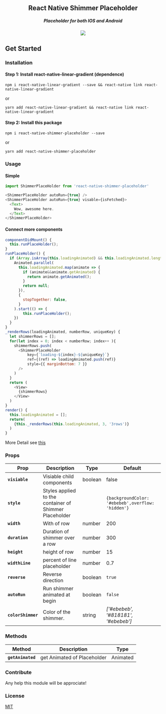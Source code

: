 <h2 align="center">
  React Native Shimmer Placeholder
</h2>
<h5 align="center">
Placeholder for both IOS and Android
</h5>
<p align="center">
<img src="https://github.com/tomzaku/react-native-shimmer-placeholder/blob/master/example.gif?raw=true">
</p>

## Get Started

### Installation
#### Step 1: Install react-native-linear-gradient (dependence)

`npm i react-native-linear-gradient --save && react-native link react-native-linear-gradient`

or

`yarn add react-native-linear-gradient && react-native link react-native-linear-gradient`

#### Step 2: Install this package

`npm i react-native-shimmer-placeholder --save`

or

`yarn add react-native-shimmer-placeholder`

### Usage

#### Simple
``` js
import ShimmerPlaceHolder from 'react-native-shimmer-placeholder'

<ShimmerPlaceHolder autoRun={true} />
<ShimmerPlaceHolder autoRun={true} visable={isFetched}>
  <Text>
    Wow, awesome here.
  </Text>
</ShimmerPlaceHolder>

```

#### Connect more components

``` js
componentDidMount() {
  this.runPlaceHolder();
}
runPlaceHolder() {
  if (Array.isArray(this.loadingAnimated) && this.loadingAnimated.length > 0) {
    Animated.parallel(
      this.loadingAnimated.map(animate => {
        if (animate&&animate.getAnimated) {
          return animate.getAnimated();
        }
        return null;
      }),
      {
        stopTogether: false,
      }
    ).start(() => {
        this.runPlaceHolder();
    })
  }
}
_renderRows(loadingAnimated, numberRow, uniqueKey) {
  let shimmerRows = [];
  for(let index = 0; index < numberRow; index++ ){
    shimmerRows.push(
      <ShimmerPlaceHolder
          key={`loading-${index}-${uniqueKey}`}
          ref={(ref) => loadingAnimated.push(ref)}
          style={{ marginBottom: 7 }}
      />
    )
  }
  return (
    <View>
      {shimmerRows}
    </View>
  )
}
render() {
  this.loadingAnimated = [];
  return(
    {this._renderRows(this.loadingAnimated, 3, '3rows')}
  )
}
```

More Detail see [this](https://github.com/tomzaku/react-native-shimmer-placeholder/blob/master/example/shimmer.js)

### Props

| Prop | Description | Type | Default |
|---|---|---| ---|
|**`visiable`**| Visiable child components | boolean |false|
|**`style`**|Styles applied to the container of Shimmer Placeholder| |`{backgroundColor: '#ebebeb',overflow: 'hidden'}`|
|**`width`**|With of row| number |200|
|**`duration`**|Duration of shimmer over a row| number |300|
|**`height`**|height of row| number |15|
|**`widthLine`**|percent of line placeholder| number |0.7|
|**`reverse`**|Reverse direction | boolean |`true`|
|**`autoRun`**|Run shimmer animated at begin| boolean |`false`|
|**`colorShimmer`**|Color of the shimmer.| string |*['#ebebeb', '#818181', '#ebebeb']*|

### Methods
| Method | Description | Type
|---|---| --- |
|**`getAnimated`**|get Animated of Placeholder | Animated|

### Contribute

Any help this module will be approciate!

### License

[MIT](https://github.com/tomzaku/react-native-shimmer-placeholder/blob/master/LICENSE)
